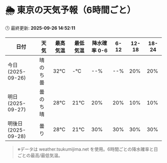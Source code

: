 # 🌦️ 東京の天気予報（6時間ごと）

🕒 最終更新: **2025-09-26 14:52:11**

| 日付 | 天気 | 最高気温 | 最低気温 | 降水確率 0-6 | 6-12 | 12-18 | 18-24 |
|------|------|----------|----------|------------|------|------|------|
| 今日 (2025-09-26) | 晴のち曇 | 32℃ | -℃ | --% | --% | 20% | 20% |
| 明日 (2025-09-27) | 曇のち晴 | 28℃ | 21℃ | 20% | 20% | 10% | 10% |
| 明後日 (2025-09-28) | 曇り | 28℃ | 21℃ | 30% | 30% | 30% | 30% |

> ※データは weather.tsukumijima.net を使用。6時間ごとの降水確率と日ごとの最高/最低気温。